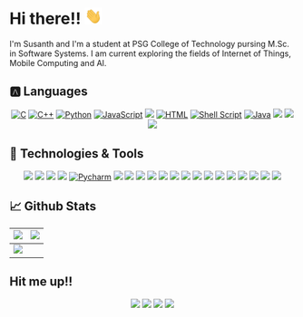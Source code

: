 <h1>Hi there!! <img src="https://github.com/BattleBaxx/BattleBaxx/blob/main/wave.gif" width="30px"></h1>

<p>I'm Susanth and I'm a student at PSG College of Technology pursing M.Sc. in Software Systems. I am current exploring the fields of Internet of Things, Mobile Computing and AI.</p>

## 🅰️ Languages
 <div align='center'>
  <a href="#"><img alt="C" src="https://img.shields.io/badge/C%20-%232370ED.svg?ogo=c&logoColor=white"></a>
  <a href="#"> <img alt="C++" src="https://img.shields.io/badge/C++%20-%2300599C.svg?logo=c%2B%2B&logoColor=white"></a> 
  <a href="#"><img alt="Python" src="https://img.shields.io/badge/Python%20-%23F7DF1E.svg?logo=python&logoColor=blue"></a>
  <a href="#"> <img alt="JavaScript" src="https://img.shields.io/badge/JavaScript%20-%23F7DF1E.svg?ogo=javascript&logoColor=black"></a>
  <a href="#"><img src="https://img.shields.io/badge/CSS-239120?&logo=css3&logoColor=white"/></a>
  <a href="#"><img alt="HTML" src="https://img.shields.io/badge/HTML%20-%23E34F26.svg?logo=html5&logoColor=white"></a>
  <a href="#"><img alt="Shell Script" src="https://img.shields.io/badge/Shell_Script-121011?logo=gnu-bash&logoColor=white"></a>
  <a href="#"><img alt="Java" src="https://img.shields.io/badge/Java-%23007396.svg?logo=java&logoColor=orange"></a>
  <a href="#"><img src="https://img.shields.io/badge/R-404D59?style=flat"/></a>
  <a href="#"><img src="https://img.shields.io/badge/SQL-000?style=flat"/></a>
  <a href="#"><img src="https://img.shields.io/badge/Node.js-43853D?logo=node.js&logoColor=white"/></a>
</div>

## 🔧 Technologies & Tools
<div align = "center">
  <a href="#"><img src="https://img.shields.io/badge/Arch_Linux-1793D1?style=flat&logo=arch-linux&logoColor=white"/></a>
  <a href="#"><img src="https://img.shields.io/badge/Windows-0078D6?style=flat&logo=windows&logoColor=white"/></a>
  <a href="#"><img src="https://img.shields.io/badge/Git%20-%23F05033.svg?logo=git&logoColor=white"/></a>
  <a href="#"><img src="https://img.shields.io/badge/IntelliJ_IDEA-informational?style=flat&logo=intellij-idea&logoColor=white"/></a>
  <a href='#'><img alt="Pycharm" src="https://img.shields.io/badge/pycharm-143?logo=pycharm&logoColor=black&color=green&labelColor=green"/></a>
  <a href="#"><img src="https://img.shields.io/badge/Vs_code-123?style=flat"/></a>
  <a href="#"><img src="https://img.shields.io/badge/Express.js-404D59?style=flat"/></a>
  <a href="#"><img src="https://img.shields.io/badge/React-20232A?logo=react&logoColor=61DAFB"/></a>
  <a href="#"><img src="https://img.shields.io/badge/Bootstrap-563D7C?logo=bootstrap&logoColor=white"/></a>
  <a href="#"><img src="https://img.shields.io/badge/jQuery-0769AD?logo=jquery&logoColor=white"/></a>
  <a href="#"><img src="https://img.shields.io/badge/Django-092E20?logo=django&logoColor=white"/></a>
  <a href="#"><img src="https://img.shields.io/badge/Spring-6DB33F?logo=spring&logoColor=white"/></a>
  <a href="#"><img src="https://img.shields.io/badge/Flask-000000?logo=flask&logoColor=white"/></a>
  <a href="#"><img src="https://img.shields.io/badge/Heroku-430098?&logo=heroku&logoColor=white"/></a>
  <a href="#"><img src="https://img.shields.io/static/v1?label=&message=Docker&logo=docker&color=2496ed&logoColor=white"/></a>
  <a href="#"><img src="https://img.shields.io/badge/CSS-239120?&style=flat&logo=css3&logoColor=white"/></a>
  <a href="#"><img src="https://img.shields.io/badge/MySQL-00000F?logo=mysql&logoColor=white"/></a>
  <a href="#"><img src="https://img.shields.io/badge/MongoDB-4EA94B?logo=mongodb&logoColor=white"/></a>
  <a href="#"><img src="https://img.shields.io/badge/PostgreSQL-316192?logo=postgresql&logoColor=white"/></a>
  <a href="#"><img src="https://img.shields.io/badge/Neo4j-436?style=flat"/></a>
</div>

## 📈 Github Stats
<img src="https://github-readme-stats.vercel.app/api?username=BattleBaxx&&show_icons=true&count_private=true&theme=github_dark">|<img src="https://github-readme-streak-stats.herokuapp.com/?user=BattleBaxx&theme=blueberry_duo"/>
|---|---|
<img src="https://github-readme-stats.vercel.app/api/top-langs/?username=BattleBaxx&layout=compact&theme=github_dark"/>|


## Hit me up!!
<div align = "center">
  <a href="https://www.linkedin.com/in/ranga-susanth-8936281a3/"><img src="https://img.shields.io/badge/LinkedIn-0077B5?logo=linkedin&logoColor=white"/></a>
  <a href="https://www.instagram.com/rang4__u/"><img src="https://img.shields.io/badge/Instagram-E4405F?logo=instagram&logoColor=white"/></a>
  <a href="https://www.facebook.com/ranga.susanth/"><img src="https://img.shields.io/badge/Facebook-1877F2?logo=facebook&logoColor=white"/></a>
  <a href="mailto:susanth1503@gmail.com"><img src="https://img.shields.io/badge/Gmail-D14836?logo=gmail&logoColor=white"/></a>
</div>
